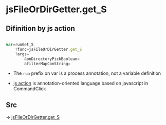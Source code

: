 # jsFileOrDirGetter.get_S

## Difinition by js action

```js.js

var=runGet_S
	?func=jsFileOrDirGetter.get_S
	?args=
		&onDirectoryPickBoolean=
		&filterMapConString=
```

- The `run` prefix on var is a process annotation, not a variable definition

- [js action](#) is annotation-oriented language based on javascript in CommandClick

## Src

-> [jsFileOrDirGetter.get_S](https://github.com/puutaro/CommandClick/blob/master/app/src/main/java/com/puutaro/commandclick/fragment_lib/terminal_fragment/js_interface/toolbar/JsFileOrDirGetter.kt#L31)


